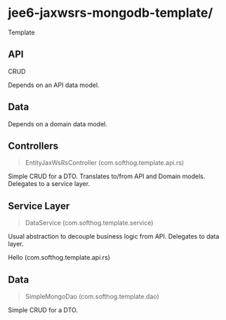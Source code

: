 # jee6-jaxwsrs-mongodb-template/

Template

## API

CRUD

Depends on an API data model.

## Data

Depends on a domain data model.

## Controllers

> EntityJaxWsRsController (com.softhog.template.api.rs)

Simple CRUD for a DTO.
Translates to/from API and Domain models.
Delegates to a service layer.

## Service Layer

> DataService (com.softhog.template.service) 

Usual abstraction to decouple business logic from API.
Delegates to data layer.

Hello (com.softhog.template.api.rs)

## Data

> SimpleMongoDao (com.softhog.template.dao)

Simple CRUD for a DTO.


